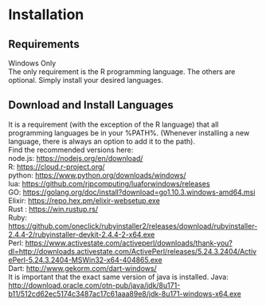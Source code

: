 # Installation 
## Requirements
Windows Only <br>
The only requirement is the R programming language. The others are optional. Simply install your desired languages.
## Download and Install Languages
It is a requirement (with the exception of the R language) that all programming languages be in your %PATH%. (Whenever installing a new language, there is always an option to add it to the path).
<br>
Find the recommended versions here:<br>
node.js: https://nodejs.org/en/download/ <br>
R: https://cloud.r-project.org/ <br>
python: https://www.python.org/downloads/windows/ <br>
lua: https://github.com/rjpcomputing/luaforwindows/releases <br>
GO: https://golang.org/doc/install?download=go1.10.3.windows-amd64.msi <br>
Elixir: https://repo.hex.pm/elixir-websetup.exe <br>
Rust : https://win.rustup.rs/ <br>
Ruby: https://github.com/oneclick/rubyinstaller2/releases/download/rubyinstaller-2.4.4-2/rubyinstaller-devkit-2.4.4-2-x64.exe<br>
Perl:  https://www.activestate.com/activeperl/downloads/thank-you?dl=http://downloads.activestate.com/ActivePerl/releases/5.24.3.2404/ActivePerl-5.24.3.2404-MSWin32-x64-404865.exe
<br>
Dart: http://www.gekorm.com/dart-windows/ <br>
It is important that the exact same version of java is installed.
Java: http://download.oracle.com/otn-pub/java/jdk/8u171-b11/512cd62ec5174c3487ac17c61aaa89e8/jdk-8u171-windows-x64.exe <br>


